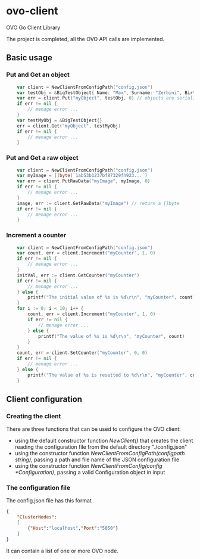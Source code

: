 # ovo-client
OVO Go Client Library

The project is completed, all the OVO API calls are implemented.

## Basic usage

### Put and Get an object
```Go
	var client = NewClientFromConfigPath("config.json")
	var testObj = &BigTestObject{ Name: "Max", Surname: "Zerbini", BirthDate: time.Now(), Id: 111, LotOfData: make([]byte, 10000, 10000)}
	var err = client.Put("myObject", testObj, 0) // objects are serialized in JSON
	if err != nil {
		// menage error ...
	}
	var testMyObj = &BigTestObject{}
	err = client.Get("myObject", testMyObj)
	if err != nil {
		// menage error ...
	}
```

### Put and Get a raw object
```Go
	var client = NewClientFromConfigPath("config.json")
	var myImage = []byte(`1ab53b1237bf87329fh923...`)
	var err = client.PutRawData("myImage", myImage, 0)
	if err != nil {
		// menage error ...
	}
	image, err := client.GetRawData("myImage") // return a []byte 
	if err != nil {
		// menage error ...
	}
```

### Increment a counter
```Go
    var client = NewClientFromConfigPath("config.json")
	var count, err = client.Increment("myCounter", 1, 0)
	if err != nil {
		// menage error ...
	}
	initVal, err := client.GetCounter("myCounter")
	if err != nil {
		// menage error ...
	} else {
		printf("The initial value of %s is %d\r\n", "myCounter", count)
	}
	for i := 0; i < 10; i++ {
		count, err = client.Increment("myCounter", 1, 0)
		if err != nil {
			// menage error ...
		} else {
			printf("The value of %s is %d\r\n", "myCounter", count)
		}
	}
	count, err = client.SetCounter("myCounter", 0, 0)
	if err != nil {
		// menage error ...
	} else {
		printf("The value of %s is resetted to %d\r\n", "myCounter", count)
	}
```

## Client configuration

### Creating the client
There are three functions that can be used to configure the OVO client:
- using the default constructor function _NewClient()_ that creates the client reading the configuration file from the default directory "./config.json"
- using the constructor function _NewClientFromConfigPath(configpath string)_, passing a path and file name of the JSON configuration file
- using the constructor function _NewClientFromConfig(config *Configuration)_, passing a valid Configuration object in input

### The configuration file
The config.json file has this format
```JSON
{
	"ClusterNodes":
	[
		{"Host":"localhost","Port":"5050"}
	]
}
```
It can contain a list of one or more OVO node.